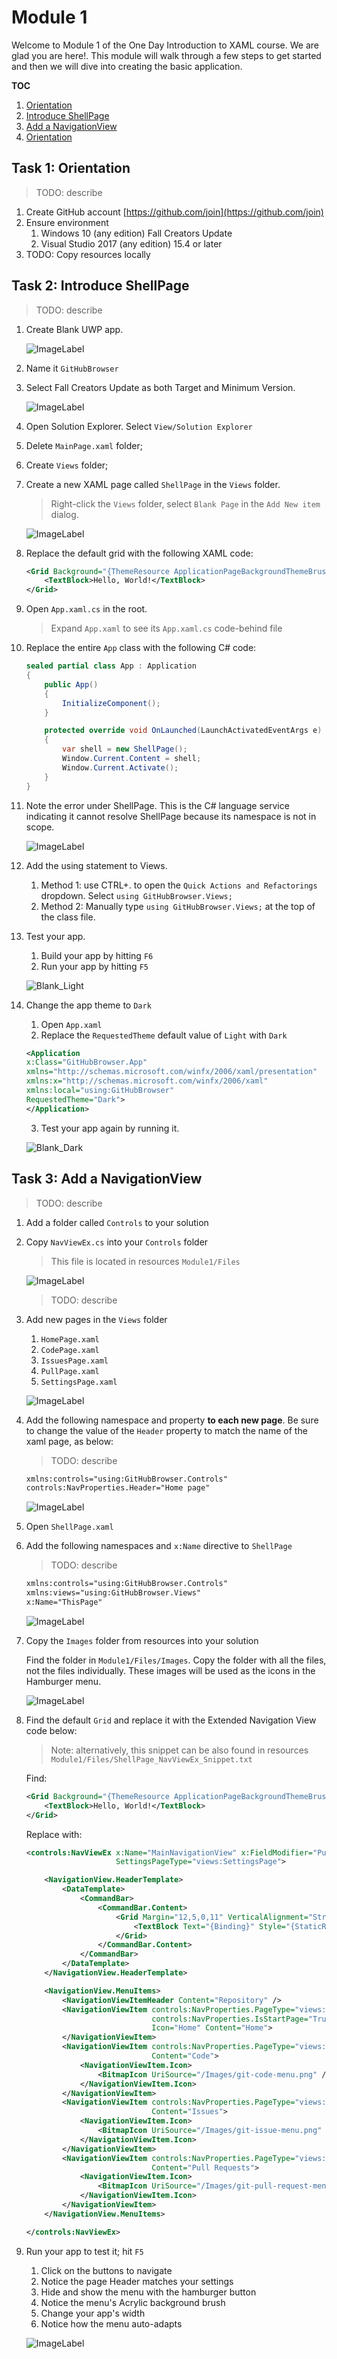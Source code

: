 # Module 1
Welcome to Module 1 of the One Day Introduction to XAML course. We are glad you are here!. This module will walk through a few steps to get started and then we will dive into creating the basic application. 

**TOC**
1. [Orientation](#orientation)
1. [Introduce ShellPage](#shellpage)
1. [Add a NavigationView](#navview)
1. [Orientation](#orientation)

## Task 1: Orientation<a name="orientation"></a>

> TODO: describe

1. Create GitHub account [https://github.com/join](https://github.com/join)
1. Ensure environment
    1. Windows 10 (any edition) Fall Creators Update
    1. Visual Studio 2017 (any edition) 15.4 or later
1. TODO: Copy resources locally

## Task 2: Introduce ShellPage<a name="shellpage"></a>

> TODO: describe

1. Create Blank UWP app.

    ![ImageLabel](./Images/MOD01_2017-10-26_10_27_11.png)

2. Name it `GitHubBrowser`
3. Select Fall Creators Update as both Target and Minimum Version.

    ![ImageLabel](./Images/MOD01_2017-10-26_10_27_54.png)

4. Open Solution Explorer. Select `View/Solution Explorer` 
5. Delete `MainPage.xaml` folder;
6. Create `Views` folder;
7. Create a new XAML page called `ShellPage` in the `Views` folder.

    > Right-click the `Views` folder, select `Blank Page` in the `Add New item` dialog.

    ![ImageLabel](./Images/MOD01_2017-10-26_10_31_56.png)

8. Replace the default grid with the following XAML code:

    ```xml
    <Grid Background="{ThemeResource ApplicationPageBackgroundThemeBrush}">
        <TextBlock>Hello, World!</TextBlock>
    </Grid> 
    ```

9. Open `App.xaml.cs` in the root.

    > Expand `App.xaml` to see its `App.xaml.cs` code-behind file

10. Replace the entire `App` class with the following C# code:

    ```csharp
    sealed partial class App : Application
    {
        public App()
        {
            InitializeComponent();
        }

        protected override void OnLaunched(LaunchActivatedEventArgs e)
        {
            var shell = new ShellPage();
            Window.Current.Content = shell;
            Window.Current.Activate();
        }
    } 
    ```

11. Note the error under ShellPage. This is the C# language service indicating it cannot resolve ShellPage because its namespace is not in scope.

    ![ImageLabel](./Images/MOD01_2017-10-26_10_43_54.png)

12. Add the using statement to Views.

    1. Method 1: use CTRL+. to open the `Quick Actions and Refactorings` dropdown. Select `using GitHubBrowser.Views;`
    2. Method 2: Manually type `using GitHubBrowser.Views;` at the top of the class file.

13. Test your app.

    1. Build your app by hitting `F6`
    2. Run your app by hitting `F5` 

    ![Blank_Light](./Images/MOD01_2017-10-26_10_54_10.png)

14. Change the app theme to `Dark`

    1. Open `App.xaml`
    2. Replace the `RequestedTheme` default value of `Light` with `Dark`

    ```xml
    <Application
    x:Class="GitHubBrowser.App"
    xmlns="http://schemas.microsoft.com/winfx/2006/xaml/presentation"
    xmlns:x="http://schemas.microsoft.com/winfx/2006/xaml"
    xmlns:local="using:GitHubBrowser"
    RequestedTheme="Dark">
    </Application>      
    ```

    3. Test your app again by running it.

    ![Blank_Dark](./Images/MOD01_2017-10-26_10_55_33.png)

## Task 3: Add a NavigationView<a name="navview"></a>

> TODO: describe

1. Add a folder called `Controls` to your solution
1. Copy `NavViewEx.cs` into your `Controls` folder

    > This file is located in resources `Module1/Files`

    ![ImageLabel](./Images/MOD01_2017-10-26_11_07_53.png)

    > TODO: describe

1. Add new pages in the `Views` folder

    1. `HomePage.xaml`
    1. `CodePage.xaml`
    1. `IssuesPage.xaml`
    1. `PullPage.xaml`
    1. `SettingsPage.xaml`

    ![ImageLabel](./Images/MOD01_2017-10-26_11_12_30.png)

1. Add the following namespace and property **to each new page**. Be sure to change the value of the `Header` property to match the name of the xaml page, as below: 

    > TODO: describe

    ```xml
    xmlns:controls="using:GitHubBrowser.Controls"
    controls:NavProperties.Header="Home page" 
    ```

    ![ImageLabel](./Images/MOD01_2017-10-26_11_17_08.png)

1. Open `ShellPage.xaml`

1. Add the following namespaces and `x:Name` directive to `ShellPage`

    > TODO: describe

    ```xml
    xmlns:controls="using:GitHubBrowser.Controls"
    xmlns:views="using:GitHubBrowser.Views" 
    x:Name="ThisPage"
    ```

    ![ImageLabel](./Images/MOD01_2017-10-26_11_20_45.png)

1. Copy the `Images` folder from resources into your solution

    Find the folder in `Module1/Files/Images`. Copy the folder with all the files, not the files individually. These images will be used as the icons in the Hamburger menu.

    ![ImageLabel](./Images/MOD01_2017-10-26_11_32_11.png)

1. Find the default `Grid` and replace it with the Extended Navigation View code below:

    > Note: alternatively, this snippet can be also found in resources `Module1/Files/ShellPage_NavViewEx_Snippet.txt`

    Find:  

    ```xml
    <Grid Background="{ThemeResource ApplicationPageBackgroundThemeBrush}">
        <TextBlock>Hello, World!</TextBlock>
    </Grid> 
    ```

    Replace with:

    ```xml
    <controls:NavViewEx x:Name="MainNavigationView" x:FieldModifier="Public"
                        SettingsPageType="views:SettingsPage">

        <NavigationView.HeaderTemplate>
            <DataTemplate>
                <CommandBar>
                    <CommandBar.Content>
                        <Grid Margin="12,5,0,11" VerticalAlignment="Stretch">
                            <TextBlock Text="{Binding}" Style="{StaticResource TitleTextBlockStyle}" TextWrapping="NoWrap" VerticalAlignment="Bottom"/>
                        </Grid>
                    </CommandBar.Content>
                </CommandBar>
            </DataTemplate>
        </NavigationView.HeaderTemplate>

        <NavigationView.MenuItems>
            <NavigationViewItemHeader Content="Repository" />
            <NavigationViewItem controls:NavProperties.PageType="views:HomePage" 
                                controls:NavProperties.IsStartPage="True" 
                                Icon="Home" Content="Home">
            </NavigationViewItem>
            <NavigationViewItem controls:NavProperties.PageType="views:CodePage"  
                                Content="Code">
                <NavigationViewItem.Icon>
                    <BitmapIcon UriSource="/Images/git-code-menu.png" />
                </NavigationViewItem.Icon>
            </NavigationViewItem>
            <NavigationViewItem controls:NavProperties.PageType="views:IssuesPage"  
                                Content="Issues">
                <NavigationViewItem.Icon>
                    <BitmapIcon UriSource="/Images/git-issue-menu.png" />
                </NavigationViewItem.Icon>
            </NavigationViewItem>
            <NavigationViewItem controls:NavProperties.PageType="views:PullPage"  
                                Content="Pull Requests">
                <NavigationViewItem.Icon>
                    <BitmapIcon UriSource="/Images/git-pull-request-menu.png" />
                </NavigationViewItem.Icon>
            </NavigationViewItem>
        </NavigationView.MenuItems>

    </controls:NavViewEx>
    ```

1. Run your app to test it; hit `F5`

    1. Click on the buttons to navigate
    1. Notice the page Header matches your settings
    1. Hide and show the menu with the hamburger button
    1. Notice the menu's Acrylic background brush
    1. Change your app's width
    1. Notice how the menu auto-adapts

    ![ImageLabel](./Images/MOD01_2017-10-26_11_36_00.png)
